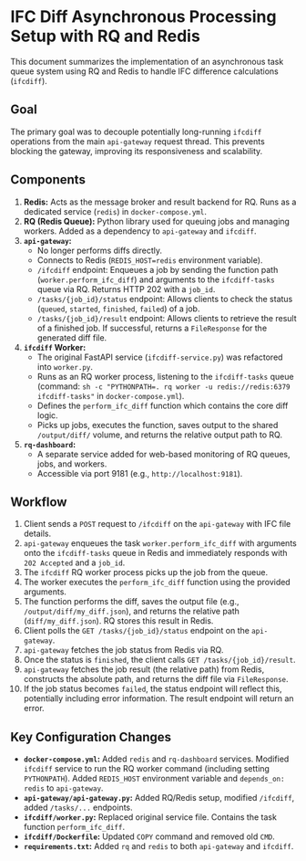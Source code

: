 # IFC Diff Asynchronous Processing Setup with RQ and Redis

This document summarizes the implementation of an asynchronous task queue system using RQ and Redis to handle IFC difference calculations (`ifcdiff`).

## Goal

The primary goal was to decouple potentially long-running `ifcdiff` operations from the main `api-gateway` request thread. This prevents blocking the gateway, improving its responsiveness and scalability.

## Components

1.  **Redis:** Acts as the message broker and result backend for RQ. Runs as a dedicated service (`redis`) in `docker-compose.yml`.
2.  **RQ (Redis Queue):** Python library used for queuing jobs and managing workers. Added as a dependency to `api-gateway` and `ifcdiff`.
3.  **`api-gateway`:**
    *   No longer performs diffs directly.
    *   Connects to Redis (`REDIS_HOST=redis` environment variable).
    *   `/ifcdiff` endpoint: Enqueues a job by sending the function path (`worker.perform_ifc_diff`) and arguments to the `ifcdiff-tasks` queue via RQ. Returns HTTP 202 with a `job_id`.
    *   `/tasks/{job_id}/status` endpoint: Allows clients to check the status (`queued`, `started`, `finished`, `failed`) of a job.
    *   `/tasks/{job_id}/result` endpoint: Allows clients to retrieve the result of a finished job. If successful, returns a `FileResponse` for the generated diff file.
4.  **`ifcdiff` Worker:**
    *   The original FastAPI service (`ifcdiff-service.py`) was refactored into `worker.py`.
    *   Runs as an RQ worker process, listening to the `ifcdiff-tasks` queue (command: `sh -c "PYTHONPATH=. rq worker -u redis://redis:6379 ifcdiff-tasks"` in `docker-compose.yml`).
    *   Defines the `perform_ifc_diff` function which contains the core diff logic.
    *   Picks up jobs, executes the function, saves output to the shared `/output/diff/` volume, and returns the relative output path to RQ.
5.  **`rq-dashboard`:**
    *   A separate service added for web-based monitoring of RQ queues, jobs, and workers.
    *   Accessible via port 9181 (e.g., `http://localhost:9181`).

## Workflow

1.  Client sends a `POST` request to `/ifcdiff` on the `api-gateway` with IFC file details.
2.  `api-gateway` enqueues the task `worker.perform_ifc_diff` with arguments onto the `ifcdiff-tasks` queue in Redis and immediately responds with `202 Accepted` and a `job_id`.
3.  The `ifcdiff` RQ worker process picks up the job from the queue.
4.  The worker executes the `perform_ifc_diff` function using the provided arguments.
5.  The function performs the diff, saves the output file (e.g., `/output/diff/my_diff.json`), and returns the relative path (`diff/my_diff.json`). RQ stores this result in Redis.
6.  Client polls the `GET /tasks/{job_id}/status` endpoint on the `api-gateway`.
7.  `api-gateway` fetches the job status from Redis via RQ.
8.  Once the status is `finished`, the client calls `GET /tasks/{job_id}/result`.
9.  `api-gateway` fetches the job result (the relative path) from Redis, constructs the absolute path, and returns the diff file via `FileResponse`.
10. If the job status becomes `failed`, the status endpoint will reflect this, potentially including error information. The result endpoint will return an error.

## Key Configuration Changes

*   **`docker-compose.yml`:** Added `redis` and `rq-dashboard` services. Modified `ifcdiff` service to run the RQ worker command (including setting `PYTHONPATH`). Added `REDIS_HOST` environment variable and `depends_on: redis` to `api-gateway`.
*   **`api-gateway/api-gateway.py`:** Added RQ/Redis setup, modified `/ifcdiff`, added `/tasks/...` endpoints.
*   **`ifcdiff/worker.py`:** Replaced original service file. Contains the task function `perform_ifc_diff`.
*   **`ifcdiff/Dockerfile`:** Updated `COPY` command and removed old `CMD`.
*   **`requirements.txt`:** Added `rq` and `redis` to both `api-gateway` and `ifcdiff`.
